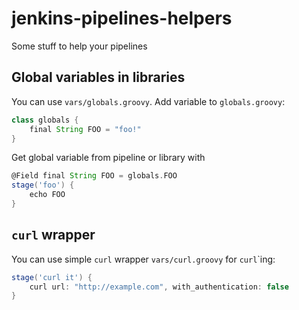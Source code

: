 # jenkins-pipelines-helpers
Some stuff to help your pipelines


## Global variables in libraries

You can use `vars/globals.groovy`. Add variable to `globals.groovy`:

```groovy
class globals {
    final String FOO = "foo!"
}
```

Get global variable from pipeline or library with

```groovy
@Field final String FOO = globals.FOO
stage('foo') {
    echo FOO
}
```

## `curl` wrapper

You can use simple `curl` wrapper `vars/curl.groovy` for `curl`\`ing:

```groovy
stage('curl it') {
    curl url: "http://example.com", with_authentication: false
}
```
